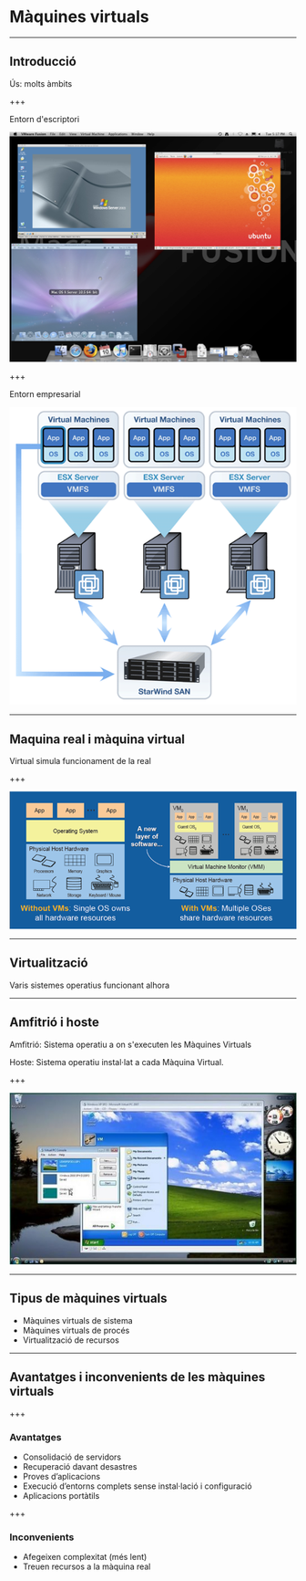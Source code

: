 # Màquines virtuals

---

## Introducció
Ús: molts àmbits

+++

Entorn d'escriptori

<img src="/.gitbook/assets/virtualitzacio-escriptori.png" alt="Entorn d'escriptori" width="600px"/>

+++

Entorn empresarial

<img src="/.gitbook/assets/virtualitzacio-empresarial.png" alt="Entorn empresarial" width="600px"/>

---

## Maquina real i màquina virtual
Virtual simula funcionament de la real

+++

![Sense m&#xE0;quines virtuals vs. amb m&#xE0;quines virtuals](/.gitbook/assets/amb-sense-vm.png)

---

## Virtualització
Varis sistemes operatius funcionant alhora

---

## Amfitrió i hoste
Amfitrió: Sistema operatiu a on s'executen les Màquines Virtuals

Hoste: Sistema operatiu instal·lat a cada Màquina Virtual.

+++

![Host &amp; guest](/.gitbook/assets/host-guest.png)

---

## Tipus de màquines virtuals

* Màquines virtuals de sistema
* Màquines virtuals de procés
* Virtualització de recursos

---

## Avantatges i inconvenients de les màquines virtuals

+++

### Avantatges

* Consolidació de servidors
* Recuperació davant desastres
* Proves d’aplicacions
* Execució d’entorns complets sense instal·lació i configuració
* Aplicacions portàtils

+++

### Inconvenients

* Afegeixen complexitat (més lent)
* Treuen recursos a la màquina real
